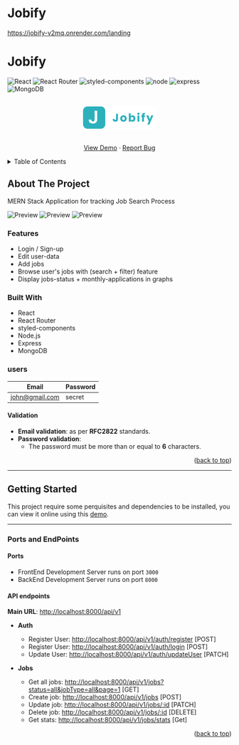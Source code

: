 # Jobify

https://jobify-v2mq.onrender.com/landing


# Jobify

<div id="top"></div>

![React](https://img.shields.io/badge/React-20232A?style=for-the-badge&logo=react&logoColor=61DAFB)
![React Router](https://img.shields.io/badge/React_Router-CA4245?style=for-the-badge&logo=react-router&logoColor=white)
![styled-components](https://img.shields.io/badge/styled--components-DB7093?style=for-the-badge&logo=styled-components&logoColor=white)
![node](https://img.shields.io/badge/Node.js-339933?style=for-the-badge&logo=nodedotjs&logoColor=white)
![express](https://img.shields.io/badge/Express.js-000000?style=for-the-badge&logo=express&logoColor=white)
![MongoDB](https://img.shields.io/badge/MongoDB-4EA94B?style=for-the-badge&logo=mongodb&logoColor=white)

<!-- PROJECT LOGO -->
<div align="center">
<br>
<a href="https://jobify-abdelrahmansoltan.herokuapp.com/">
    <img src="./client/src/assets/images/logo.svg" alt="Logo" height="50" >
  </a>
<br>
<br>

  <p align="center">
  <a href="https://jobify-v2mq.onrender.com/landing">View Demo</a>
    ·
    <a href="https://github.com/abdrahmansoltan/jobify/issues">Report Bug</a>
  </p>
</div>

<!-- TABLE OF CONTENTS -->
<details>
  <summary>Table of Contents</summary>
  <ol>
    <li>
      <a href="#about-the-project">About The Project</a>
      <ul>
        <li><a href="#features">Features</a></li>
        <li><a href="#built-with">Built With</a></li>
        <li><a href="#users">Users</a></li>
      </ul>
    </li>
    <li>
      <a href="#getting-started">Getting Started</a>
      <ul>
        <li><a href="#installation">Installation</a></li>
        <li><a href="#ports-and-endpoints">Ports and EndPoints</a></li>
      </ul>
    </li>
    <li><a href="#contributing">Contributing</a></li>
  </ol>
</details>

<!-- ABOUT THE PROJECT -->

## About The Project

MERN Stack Application for tracking Job Search Process

![Preview](./client/src/assets/images/preview.PNG)
![Preview](./client/src/assets/images/preview2.PNG)
![Preview](./client/src/assets/images/preview3.PNG)

### Features

- Login / Sign-up
- Edit user-data
- Add jobs
- Browse user's jobs with (search + filter) feature
- Display jobs-status + monthly-applications in graphs

### Built With

- React
- React Router
- styled-components
- Node.js
- Express
- MongoDB

### users

| Email                 | Password |
| --------------------- | -------- |
| john@gmail.com        | secret   |

#### Validation

- **Email validation**: as per **RFC2822** standards.
- **Password validation**:
  - The password must be more than or equal to **6** characters.

<p align="right">(<a href="#top">back to top</a>)</p>

---

<!-- GETTING STARTED -->

## Getting Started

This project require some perquisites and dependencies to be installed, you can view it online using this [demo](https://jobify-v2mq.onrender.com/landing).

---

### Ports and EndPoints

#### Ports

- FrontEnd Development Server runs on port `3000`
- BackEnd Development Server runs on port `8000`

#### API endpoints

**Main URL**: [http://localhost:8000/api/v1](http://localhost:5000/api/v1)

- **Auth**

  - Register User: [http://localhost:8000/api/v1/auth/register](http://localhost:8000/api/v1/auth/register) [POST]
  - Register User: [http://localhost:8000/api/v1/auth/login](http://localhost:8000/api/v1/auth/login) [POST]
  - Update User: [http://localhost:8000/api/v1/auth/updateUser](http://localhost:8000/api/v1/auth/updateUser) [PATCH]

- **Jobs**

  - Get all jobs: [http://localhost:8000/api/v1/jobs?status=all&jobType=all&page=1](http://localhost:8000/api/v1/jobs?status=all&jobType=all&page=1) [GET]
  - Create job: [http://localhost:8000/api/v1/jobs](http://localhost:8000/api/v1/jobs) [POST]
  - Update job: [http://localhost:8000/api/v1/jobs/:id](http://localhost:8000/api/v1/jobs/:id) [PATCH]
  - Delete job: [http://localhost:8000/api/v1/jobs/:id](http://localhost:8000/api/v1/jobs/:id) [DELETE]
  - Get stats: [http://localhost:8000/api/v1/jobs/stats](http://localhost:8000/api/v1/jobs/stats) [Get]


<p align="right">(<a href="#top">back to top</a>)</p>
